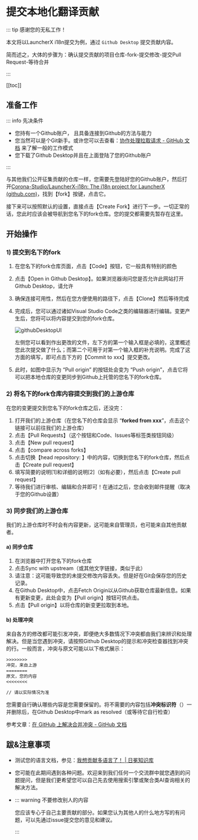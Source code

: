 # 提交本地化翻译贡献

::: tip 感谢您的无私工作！

本文将以LauncherX i18n提交为例，通过 `Github Desktop` 提交贡献内容。

简而述之，大体的步骤为：确认提交贡献的项目仓库-fork-提交修改-提交Pull Request-等待合并

:::

[[toc]]

## 准备工作

::: info 先决条件

- 您持有一个Github账户， 且具备连接到Github的方法与能力
- 您当然可以是个Git新手。或许您可以去查看：[协作处理拉取请求 - GitHub 文档](https://docs.github.com/zh/pull-requests/collaborating-with-pull-requests) 来了解一般的工作模式
- 您下载了Github Desktop并且在上面登陆了您的Github账户

:::

与其他我们公开征集贡献的仓库一样，您需要先登陆好您的Github账户，然后打开[Corona-Studio/LauncherX-i18n: The i18n project for LauncherX (github.com)](https://github.com/Corona-Studio/LauncherX-i18n)，找到【fork】按键，点击它。

接下来可以按照默认的设置，直接点击【Create Fork】进行下一步。一切正常的话，您此时应该会被导航到您名下的fork仓库。您的提交都需要先暂存在这里。

## 开始操作

### 1) 提交到名下的fork

1. 在您名下的fork仓库页面，点击【Code】按钮，它一般具有特别的颜色

2. 点击【Open in Github Desktop】。如果浏览器询问您是否允许此网站打开Github Desktop，请允许

3. 确保连接可用性，然后在您方便使用的路径下，点击【Clone】然后等待完成

4. 完成后，您可以通过诸如Visual Studio Code之类的编辑器进行编辑。变更产生后，您将可以将内容提交到您的fork仓库。

   ![githubDesktopUI](/img/general/misc/ghdesktop-example-ui.png)

   左侧您可以看到作出更改的文件，左下方的第一个输入框是必填的，这里概述您此次提交做了什么；而第二个可用于对第一个输入框的补充说明。完成了这方面的填写，即可点击下方的【Commit to xxx】提交更改。

5. 此时，如图中显示为 “Pull origin” 的按钮处会变为 “Push origin”，点击它将可以把本地仓库的变更同步到Github上托管的您名下的fork仓库。

### 2) 将名下的fork仓库内容提交到我们的上游仓库

在您的变更提交到您名下的fork仓库之后，还没完：

1. 打开我们的上游仓库（在您名下的仓库会显示 “**forked from xxx**”，点击这个链接可以前往我们的上游仓库）
2. 点击【Pull Requests】（这个按钮和Code、Issues等标签类按钮同级）
3. 点击【New pull request】
4. 点击【compare across forks】
5. 点击切换【head repository: 】中的内容，切换到您名下的fork仓库，然后点击【Create pull request】
6. 填写简要的说明[1]和详细的说明[2]（如有必要），然后点击【Create pull request】
7. 等待我们进行审核、编辑和合并即可！在通过之后，您会收到邮件提醒（取决于您的Github设置）

### 3) 同步我们的上游仓库

我们的上游仓库时不时会有内容更新，这可能来自管理员，也可能来自其他贡献者。

#### a) 同步仓库

1. 在浏览器中打开您名下的fork仓库
2. 点击Sync with upstream（或其他文字链接，类似于此）
3. 请注意：这可能导致您的未提交修改内容丢失。但是好在Git会保存您的历史记录。
4. 在Github Desktop中，点击Fetch Origin以从Github获取仓库最新信息。如果有更新变更，此处会变为【Pull origin】按钮可供点击。
5. 点击【Pull origin】以将仓库的新变更拉取到本地。

#### b) 处理冲突

来自各方的修改都可能引发冲突，即便绝大多数情况下冲突都由我们来辨识和处理解决。但是当您遇到冲突，请按照Github Desktop的提示和冲突检查器找到冲突的行。一般而言，冲突与原文可能以以下格式展示：

```txt
>>>>>>>> 
冲突，来自上游
========
原文，您的内容
<<<<<<<<

// 请以实际情况为准
```

您需要自行确认哪些内容是您需要保留的。将不需要的内容包括**冲突标识符**（）一并删除后，在Github Desktop中mark as resolved（或等待它自行检查）

参考文章：[在 GitHub 上解决合并冲突 - GitHub 文档](https://docs.github.com/zh/pull-requests/collaborating-with-pull-requests/addressing-merge-conflicts/resolving-a-merge-conflict-on-github)



## 跋&注意事项

- 测试您的语言文档，参见：[我想贡献多语言了！ | 日冕知识库](/zhCN/lxguide/features/tricks/debug-lang-file)
- 您可能在此期间遇到各种问题。欢迎来到我们任何一个交流群中就您遇到的问题提问，但是我们更希望您可以自己先去使用搜索引擎或聚合类AI查询相关的解决方法。

- ::: warning 不要修改别人的内容

  您应该专心于自己主要贡献的部分。如果您认为其他人的什么地方写的有问题，可以先通过issue提交您的意见和建议。

  :::